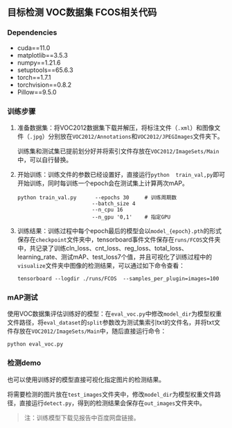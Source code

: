 ## 目标检测 VOC数据集 FCOS相关代码



### Dependencies

- cuda==11.0
- matplotlib==3.5.3
- numpy==1.21.6
- setuptools==65.6.3
- torch==1.7.1
- torchvision==0.8.2
- Pillow==9.5.0



### 训练步骤

1. 准备数据集：将VOC2012数据集下载并解压，将标注文件（`.xml`）和图像文件（`.jpg`）分别放在`VOC2012/Annotations`和`VOC2012/JPEGImages`文件夹下。

   训练集和测试集已提前划分好并将索引文件存放在`VOC2012/ImageSets/Main`中，可以自行替换。

2. 开始训练：训练文件的参数已经设置好，直接运行`python  train_val,py`即可开始训练，同时每训练一个epoch会在测试集上计算两次mAP。

   ```
   python train_val.py  	--epochs 30		# 训练周期数
                           --batch_size 4	
                           --n_cpu 16
                           --n_gpu '0,1'	# 指定GPU
   ```

3. 训练结果：训练过程中每个epoch最后的模型会以`model_{epoch}.pth`的形式保存在`checkpoint`文件夹中，tensorboard事件文件保存在`runs/FCOS`文件夹中，共记录了训练cln_loss、cnt_loss、reg_loss、total_loss、learning_rate、测试mAP、test_loss7个值，并且可视化了训练过程中的`visualize`文件夹中图像的检测结果，可以通过如下命令查看：

   ```
   tensorboard --logdir ./runs/FCOS  --samples_per_plugin=images=100
   ```

### mAP测试

使用VOC数据集评估训练好的模型：在`eval_voc.py`中修改`model_dir`为模型权重文件路径，将`eval_dataset`的`split`参数改为测试集索引txt的文件名，并将txt文件存放在`VOC2012/ImageSets/Main`中，随后直接运行命令：

```
python eval_voc.py
```

### 检测demo

也可以使用训练好的模型直接可视化指定图片的检测结果。

将需要检测的图片放在`test_images`文件夹中，修改`model_dir`为模型权重文件路径，直接运行`detect.py`，得到的检测结果会保存在`out_images`文件夹中。



> 注：训练模型下载见报告中百度网盘链接。



